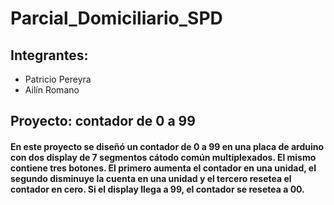 # Parcial_Domiciliario_SPD
## **Integrantes**:
 * Patricio Pereyra
 * Ailín Romano 

## Proyecto: contador de 0 a 99
#### En este proyecto se diseñó un contador de 0 a 99 en una placa de arduino con dos display de 7 segmentos cátodo común multiplexados. El mismo contiene tres botones. El primero aumenta el contador en una unidad, el segundo disminuye la cuenta en una unidad y el tercero resetea el contador en cero. Si el display llega a 99, el contador se resetea a 00.

